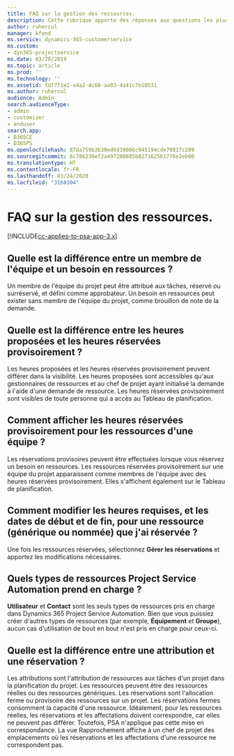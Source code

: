 ```yaml
---
title: FAQ sur la gestion des ressources.
description: Cette rubrique apporte des réponses aux questions les plus fréquemment posées sur la gestion des ressources.
author: ruhercul
manager: kfend
ms.service: dynamics-365-customerservice
ms.custom:
- dyn365-projectservice
ms.date: 03/28/2019
ms.topic: article
ms.prod: ''
ms.technology: ''
ms.assetid: fdf7f1e2-e4a2-4c68-aa03-4a41c7b10531
ms.author: ruhercul
audience: Admin
search.audienceType:
- admin
- customizer
- enduser
search.app:
- D365CE
- D365PS
ms.openlocfilehash: 87da759b3b30ed6d38866c045194cde79837c209
ms.sourcegitcommit: 8c786230ef2a497280885b827162561776e2eb00
ms.translationtype: HT
ms.contentlocale: fr-FR
ms.lasthandoff: 03/24/2020
ms.locfileid: "3168104"
---
```

# <a name="resource-management-faq"></a>FAQ sur la gestion des ressources.

[!INCLUDE[cc-applies-to-psa-app-3.x](../includes/cc-applies-to-psa-app-3x.md)]

## <a name="what-is-the-difference-between-a-team-member-and-a-resource-requirement"></a>Quelle est la différence entre un membre de l'équipe et un besoin en ressources ?

Un membre de l'équipe du projet peut être attribué aux tâches, réservé ou surréservé, et défini comme approbateur. Un besoin en ressources peut exister sans membre de l'équipe du projet, comme brouillon de note de la demande. 

## <a name="what-is-the-difference-between-proposed-and-soft-booked-hours"></a>Quelle est la différence entre les heures proposées et les heures réservées provisoirement ?

Les heures proposées et les heures réservées provisoirement peuvent différer dans la visibilité. Les heures proposées sont accessibles qu'aux gestionnaires de ressources et au chef de projet ayant initialisé la demande à l'aide d'une demande de ressource. Les heures réservées provisoirement sont visibles de toute personne qui a accès au Tableau de planification.

## <a name="how-can-i-see-the-soft-booked-hours-for-resources-on-a-team"></a>Comment afficher les heures réservées provisoirement pour les ressources d'une équipe ?

Les réservations provisoires peuvent être effectuées lorsque vous réservez un besoin en ressources. Les ressources réservées provisoirement sur une équipe du projet apparaissent comme membres de l'équipe avec des heures réservées provisoirement. Elles s'affichent également sur le Tableau de planification.

## <a name="how-do-i-change-the-required-hours-and-the-start-and-end-dates-for-a-resource-generic-or-named-that-i-booked"></a>Comment modifier les heures requises, et les dates de début et de fin, pour une ressource (générique ou nommée) que j'ai réservée ?

Une fois les ressources réservées, sélectionnez **Gérer les réservations** et apportez les modifications nécessaires.

## <a name="what-resources-types-does-project-service-automation-support"></a>Quels types de ressources Project Service Automation prend en charge ?

**Utilisateur** et **Contact** sont les seuls types de ressources pris en charge dans Dynamics 365 Project Service Automation. Bien que vous puissiez créer d'autres types de ressources (par exemple, **Équipement** et **Groupe**), aucun cas d'utilisation de bout en bout n'est pris en charge pour ceux-ci.

## <a name="what-is-the-difference-between-an-assignment-and-a-booking"></a>Quelle est la différence entre une attribution et une réservation ?

Les attributions sont l'attribution de ressources aux tâches d'un projet dans la planification du projet. Les ressources peuvent être des ressources réelles ou des ressources génériques. Les réservations sont l'allocation ferme ou provisoire des ressources sur un projet. Les réservations fermes consomment la capacité d'une ressource. Idéalement, pour les ressources réelles, les réservations et les affectations doivent correspondre, car elles ne peuvent pas différer. Toutefois, PSA n'applique pas cette mise en correspondance. La vue Rapprochement affiche à un chef de projet des emplacements où les réservations et les affectations d'une ressource ne correspondent pas.
